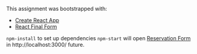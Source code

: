 This assignment was bootstrapped with: 
* [Create React App](https://github.com/facebookincubator/create-react-app) 
* [React Final Form](https://github.com/final-form/react-final-form)

`npm-install` to set up dependencies
`npm-start` will open [Reservation Form](https://github.com/romran/reservation-form) in http://localhost:3000/
future.


 
 
